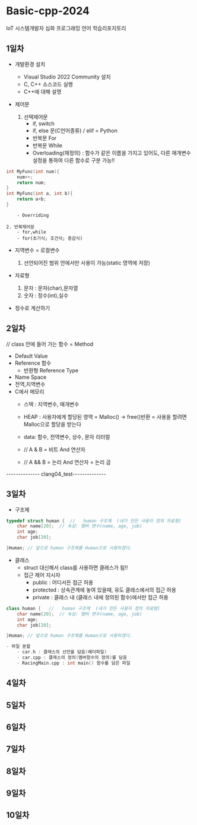 # Basic-cpp-2024
IoT 시스템개발자 심화 프로그래밍 언어 학습리포지토리

## 1일차
- 개발환경 설치
	- Visual Studio 2022 Community 설치
	- C, C++ 소스코드 실행
	- C++에 대해 설명

- 제어문
	1. 선택제어문 
		- if, switch
		- if, else 문(C언어종류) / elif = Python
		- 반복문 For
		- 반복문 While
		- Overloading(재정의) : 함수가 같은 이름을 가지고 있어도, 다른 매개변수 설정을 통하여 다른 함수로 구분 가능!!

```c++
int MyFunc(int num){
	num++;
	return num;
}
int MyFunc(int a, int b){
	return a+b;
}
```

		- Overriding
		
	2. 반복제어문 
		- for,while
		- for(초기식; 조건식; 증감식)
	
- 지역변수 = 로컬변수
	1. 선언되어진 범위 안에서만 사용이 가능(static 영역에 저장)

- 자료형
	1. 문자 : 문자(char),문자열
	2. 숫자 : 정수(int),실수
	
- 정수로 계산하기
	



## 2일차
// class 안에 들어 가는 함수 = Method

- Default Value
- Reference 함수
	- 반환형 Reference Type
- Name Space
- 전역,지역변수
- C에서 메모리
	- 스택 : 지역변수, 매개변수
	- HEAP : 사용자에게 할당된 영역
		= Malloc() -> free()반환 = 사용을 할려면 Malloc으로 할당을 받는다
	- data: 함수, 전역변수, 상수, 문자 리터럴
	
	- // A & B = 비트 And 연산자
	- // A && B = 논리 And 연산자 = 논리 곱
		
-------------- clang04_test--------------

## 3일차
- 구조체 
```c++
typedef struct human {	//	 human 구조체	(내가 만든 사용자 정의 자료형)
	char name[20];	// 속성: 멤버 변수(name, age, job)
	int age;
	char job[20];

}Human;	// 앞으로 human 구조체를 Human으로 사용하겠다.
```
- 클래스
	- struct 대신해서 class를 사용하면 클래스가 됨!!
	- 접근 제어 지시자
		- public : 어디서든 접근 허용
		- protected : 상속관계에 놓여 있을때, 유도 클래스에서의 접근 허용
		- private : 클래스 내 (클래스 내에 정의된 함수)에서만 접근 허용
```c++
class human {	//	 human 구조체	(내가 만든 사용자 정의 자료형)
	char name[20];	// 속성: 멤버 변수(name, age, job)
	int age;
	char job[20];

}Human;	// 앞으로 human 구조체를 Human으로 사용하겠다.

- 파일 분할
	- car.h : 클래스의 선언을 담음(헤더파일)
	- car.cpp : 클래스의 정의(멤버함수의 정의)를 담음
	- RacingMain.cpp : int main() 함수를 담은 파일
```
## 4일차

## 5일차

## 6일차

## 7일차

## 8일차

## 9일차 

## 10일차